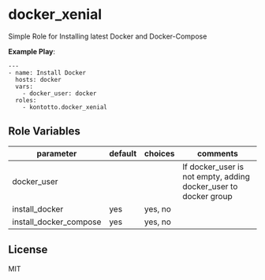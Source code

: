 docker_xenial
=========

Simple Role for Installing latest Docker and Docker-Compose

**Example Play**:
```
---
- name: Install Docker
  hosts: docker
  vars:
    - docker_user: docker
  roles:
    - kontotto.docker_xenial
```

Role Variables
--------------

| parameter              | default | choices | comments                                                        |
|------------------------|---------|---------|-----------------------------------------------------------------|
| docker_user            |         |         | If docker_user is not empty, adding docker_user to docker group |
| install_docker         | yes     | yes, no |                                                                 |
| install_docker_compose | yes     | yes, no |                                                                 |


License
-------

MIT
